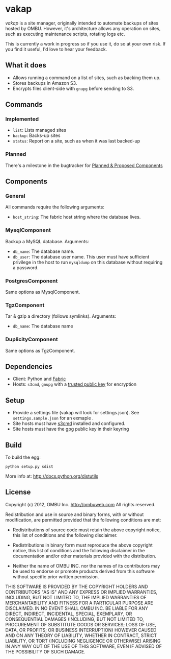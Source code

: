 vakap
=====

*vakap* is a site manager, originally intended to automate backups of sites
hosted by OMBU.  However, it's architecture allows any operation on sites, such
as executing maintenance scripts, rotating logs etc.

This is currently a work in progress so if you use it, do so at your own risk.
If you find it useful, I'd love to hear your feedback.

What it does
------------

- Allows running a command on a list of sites, such as backing them up.
- Stores backups in Amazon S3.
- Encrypts files client-side with `gnupg` before sending to S3.

Commands
--------

### Implemented

- `list`: Lists managed sites
- `backup`: Backs-up sites
- `status`: Report on a site, such as when it was last backed-up

### Planned

There's a milestone in the bugtracker for [Planned & Proposed
Components](https://github.com/ombu/vakap/issues?milestone=3)

Components
----------

### General
All commands require the following arguments:

- `host_string`: The fabric host string where the database lives.

### MysqlComponent
Backup a MySQL database. Arguments:

- `db_name`: The database name.
- `db_user`: The database user name. This user must have sufficient privilege in
  the host to run `mysqldump` on this database without requiring a password.

### PostgresComponent
Same options as MysqlComponent.

### TgzComponent
Tar & gzip a directory (follows symlinks). Arguments:

- `db_name`: The database name

### DuplicityComponent
Same options as TgzComponent.

Dependencies
------------

- Client: Python and [Fabric](http://docs.fabfile.org)
- Hosts: `s3cmd`, `gnupg` with a [trusted public
  key](http://www.gnupg.org/gph/en/manual.html#AEN346) for encryption

Setup
-----

- Provide a settings file (vakap will look for settings.json). See
  `settings.sample.json` for an exmaple .
- Site hosts must have [s3cmd](http://s3tools.org/s3cmd) installed and
  configured.
- Site hosts must have the gpg public key in their keyring

Build
-----

To build the egg:

    python setup.py sdist

More info at: <http://docs.python.org/distutils>

License
-------

Copyright (c) 2012, OMBU Inc. http://ombuweb.com
All rights reserved.

Redistribution and use in source and binary forms, with or without
modification, are permitted provided that the following conditions are met:

- Redistributions of source code must retain the above copyright notice, this
  list of conditions and the following disclaimer.

- Redistributions in binary form must reproduce the above copyright notice, this
  list of conditions and the following disclaimer in the documentation and/or
  other materials provided with the distribution.

- Neither the name of OMBU INC. nor the names of its contributors may be used to
  endorse or promote products derived from this software without specific prior
  written permission.

THIS SOFTWARE IS PROVIDED BY THE COPYRIGHT HOLDERS AND CONTRIBUTORS "AS IS"
AND ANY EXPRESS OR IMPLIED WARRANTIES, INCLUDING, BUT NOT LIMITED TO, THE
IMPLIED WARRANTIES OF MERCHANTABILITY AND FITNESS FOR A PARTICULAR PURPOSE
ARE DISCLAIMED. IN NO EVENT SHALL OMBU INC. BE LIABLE FOR ANY DIRECT,
INDIRECT, INCIDENTAL, SPECIAL, EXEMPLARY, OR CONSEQUENTIAL DAMAGES
(INCLUDING, BUT NOT LIMITED TO, PROCUREMENT OF SUBSTITUTE GOODS OR SERVICES;
LOSS OF USE, DATA, OR PROFITS; OR BUSINESS INTERRUPTION) HOWEVER CAUSED AND
ON ANY THEORY OF LIABILITY, WHETHER IN CONTRACT, STRICT LIABILITY, OR TORT
(INCLUDING NEGLIGENCE OR OTHERWISE) ARISING IN ANY WAY OUT OF THE USE OF THIS
SOFTWARE, EVEN IF ADVISED OF THE POSSIBILITY OF SUCH DAMAGE.

